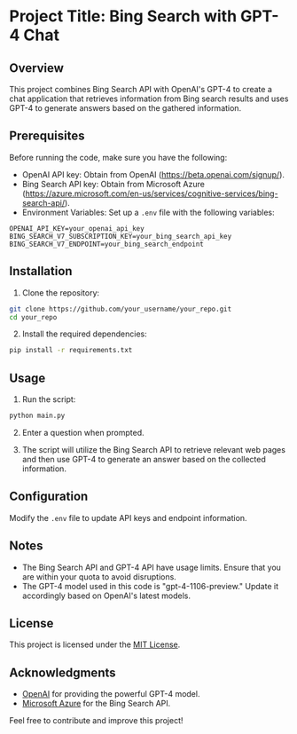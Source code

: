 # Project Title: Bing Search with GPT-4 Chat

## Overview
This project combines Bing Search API with OpenAI's GPT-4 to create a chat application that retrieves information from Bing search results and uses GPT-4 to generate answers based on the gathered information.

## Prerequisites
Before running the code, make sure you have the following:

- OpenAI API key: Obtain from OpenAI (https://beta.openai.com/signup/).
- Bing Search API key: Obtain from Microsoft Azure (https://azure.microsoft.com/en-us/services/cognitive-services/bing-search-api/).
- Environment Variables: Set up a `.env` file with the following variables:

```dotenv
OPENAI_API_KEY=your_openai_api_key
BING_SEARCH_V7_SUBSCRIPTION_KEY=your_bing_search_api_key
BING_SEARCH_V7_ENDPOINT=your_bing_search_endpoint
```

## Installation
1. Clone the repository:

```bash
git clone https://github.com/your_username/your_repo.git
cd your_repo
```

2. Install the required dependencies:

```bash
pip install -r requirements.txt
```

## Usage
1. Run the script:

```bash
python main.py
```

2. Enter a question when prompted.

3. The script will utilize the Bing Search API to retrieve relevant web pages and then use GPT-4 to generate an answer based on the collected information.

## Configuration
Modify the `.env` file to update API keys and endpoint information.

## Notes
- The Bing Search API and GPT-4 API have usage limits. Ensure that you are within your quota to avoid disruptions.
- The GPT-4 model used in this code is "gpt-4-1106-preview." Update it accordingly based on OpenAI's latest models.

## License
This project is licensed under the [MIT License](LICENSE).

## Acknowledgments
- [OpenAI](https://beta.openai.com/) for providing the powerful GPT-4 model.
- [Microsoft Azure](https://azure.microsoft.com/en-us/services/cognitive-services/bing-search-api/) for the Bing Search API.

Feel free to contribute and improve this project!
